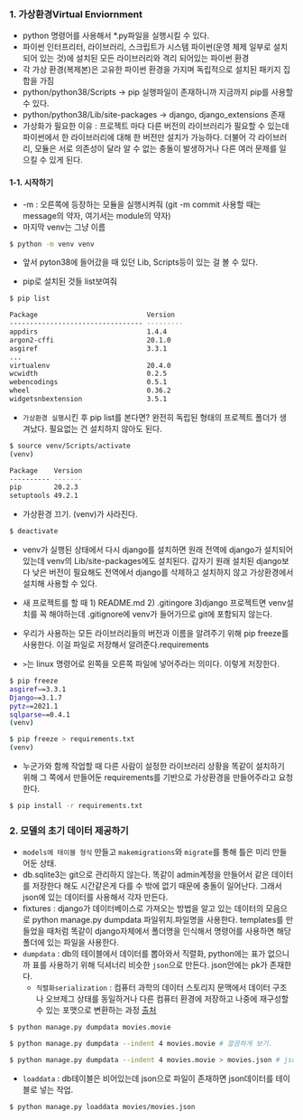 ### 1. 가상환경Virtual Enviornment

- python 명령어를 사용해서 *.py파일을 실행시킬 수 있다. 
- 파이썬 인터프리터, 라이브러리, 스크립트가 시스템 파이썬(운영 체제 일부로 설치되어 있는 것)에 설치된 모든 라이브러리와 격리 되어있는 파이썬 환경
- 각 가상 환경(복제본)은 고유한 파이썬 환경을 가지며 독립적으로 설치된 패키지 집합을 가짐
- python/python38/Scripts -> pip 실행파일이 존재하니까 지금까지 pip를 사용할 수 있다.
- python/python38/Lib/site-packages -> django, django_extensions 존재
- 가상화가 필요한 이유 : 프로젝트 마다 다른 버전의 라이브러리가 필요할 수 있는데 파이썬에서 한 라이브러리에 대해 한 버전만 설치가 가능하다. 더불어 각 라이브러리, 모듈은 서로 의존성이 달라 알 수 없는 충돌이 발생하거나 다른 여러 문제를 일으킬 수 있게 된다. 



#### 1-1. 시작하기

- -m : 오른쪽에 등장하는 모듈을 실행시켜줘 (git -m commit 사용할 때는 message의 약자, 여기서는 module의 약자)
- 마지막 venv는 그냥 이름

```bash
$ python -m venv venv
```

- 앞서 pyton38에 들어갔을 때 있던 Lib, Scripts등이 있는 걸 볼 수 있다.

- pip로 설치된 것들 list보여줘

```bash
$ pip list

Package                           Version
--------------------------------- ---------
appdirs                           1.4.4
argon2-cffi                       20.1.0
asgiref                           3.3.1
...
virtualenv                        20.4.0
wcwidth                           0.2.5
webencodings                      0.5.1
wheel                             0.36.2
widgetsnbextension                3.5.1
```



- `가상환경 실행`시킨 후 pip list를 본다면? 완전히 독립된 형태의 프로젝트 폴더가 생겨났다. 필요없는 건 설치하지 않아도 된다. 

```bash
$ source venv/Scripts/activate
(venv)

Package    Version
---------- -------
pip        20.2.3
setuptools 49.2.1
```



- 가상환경 끄기. (venv)가 사라진다.

```bash
$ deactivate
```



- venv가 실행된 상태에서 다시 django를 설치하면 원래 전역에 django가 설치되어있는데 venv의 Lib/site-packages에도 설치된다. 갑자기 원래 설치된 django보다 낮은 버전이 필요해도 전역에서 django를 삭제하고 설치하지 않고 가상환경에서 설치해 사용할 수 있다.



- 새 프로젝트를 할 때 1) README.md 2) .gitingore 3)django 프로젝트면 venv설치를 꼭 해야하는데 .gitignore에 venv가 들어가므로 git에 포함되지 않는다.

- 우리가 사용하는 모든 라이브러리들의 버전과 이름을 알려주기 위해 pip freeze를 사용한다. 이걸 파일로 저장해서 알려준다.requirements
- `>`는 linux 명령어로 왼쪽을 오른쪽 파일에 넣어주라는 의미다. 이렇게 저장한다.

```bash
$ pip freeze
asgiref==3.3.1
Django==3.1.7
pytz==2021.1
sqlparse==0.4.1
(venv) 

$ pip freeze > requirements.txt
(venv) 
```



- 누군가와 함께 작업할 때 다른 사람이 설정한 라이브러리 상황을 똑같이 설치하기 위해 그 쪽에서 만들어둔 requirements를 기반으로 가상환경을 만들어주라고 요청한다. 

```bash
$ pip install -r requirements.txt
```



### 2. 모델의 초기 데이터 제공하기

- `models에 테이블 형식` 만들고 `makemigrations`와 `migrate`를 통해 틀은 미리 만들어둔 상태. 
- db.sqlite3는 git으로 관리하지 않는다. 똑같이 admin계정을 만들어서 같은 데이터를 저장한다 해도 시간같은게 다를 수 밖에 없기 때문에 충돌이 일어난다. 그래서 json에 있는 데이터를 사용해서 각자 만든다. 
- fixtures : django가 데이터베이스로 가져오는 방법을 알고 있는 데이터의 모음으로 python manage.py dumpdata 파일위치.파일명을 사용한다. templates를 만들었을 때처럼 똑같이 django자체에서 폴더명을 인식해서 명령어를 사용하면 해당 폴더에 있는 파일을 사용한다. 
- `dumpdata` : db의 테이블에서 데이터를 뽑아와서 직렬화, python에는 표가 없으니까 표를 사용하기 위해 딕셔너리 비슷한 `json`으로 만든다. json안에는 pk가 존재한다.
  - `직렬화serialization` : 컴퓨터 과학의 데이터 스토리지 문맥에서 데이터 구조나 오브제그 상태를 동일하거나 다른 컴퓨터 환경에 저장하고 나중에 재구성할 수 있는 포맷으로 변환하는 과정 [출처](https://ko.wikipedia.org/wiki/%EC%A7%81%EB%A0%AC%ED%99%94)

```bash
$ python manage.py dumpdata movies.movie

$ python manage.py dumpdata --indent 4 movies.movie # 깔끔하게 보기.

$ python manage.py dumpdata --indent 4 movies.movie > movies.json # json파일 없을 때 생성하기
```



- `loaddata` : db테이블은 비어있는데 json으로 파일이 존재하면 json데이터를 테이블로 넣는 작업.

```bash
$ python manage.py loaddata movies/movies.json
```

